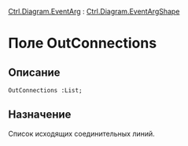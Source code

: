﻿---
Link: Com.Ctrl.Diagram.EventArgShape.@OutConnections
---

[Ctrl.Diagram.EventArg](topic:Com.Custom.ComClasses.Ctrl.Diagram.EventArg.Default) :
[Ctrl.Diagram.EventArgShape](Default)

# Поле OutConnections

## Описание

    OutConnections :List;

## Назначение

Список исходящих соединительных линий.